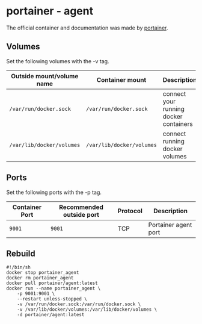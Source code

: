 # portainer - agent

The official container and documentation was made by [portainer](https://hub.docker.com/r/portainer/agent).

## Volumes

Set the following volumes with the -v tag.

| Outside mount/volume name | Container mount           | Description                            |
| ------------------------- | ------------------------- | -------------------------------------- |
| `/var/run/docker.sock`    | `/var/run/docker.sock`    | connect your running docker containers |
| `/var/lib/docker/volumes` | `/var/lib/docker/volumes` | connect running docker volumes         |

## Ports

Set the following ports with the -p tag.

| Container Port | Recommended outside port | Protocol | Description          |
| -------------- | ------------------------ | -------- | -------------------- |
| `9001`         | `9001`                   | TCP      | Portainer agent port |

## Rebuild

```shell
#!/bin/sh
docker stop portainer_agent
docker rm portainer_agent
docker pull portainer/agent:latest
docker run --name portainer_agent \
    -p 9001:9001 \
    --restart unless-stopped \
    -v /var/run/docker.sock:/var/run/docker.sock \
    -v /var/lib/docker/volumes:/var/lib/docker/volumes \
    -d portainer/agent:latest
```
